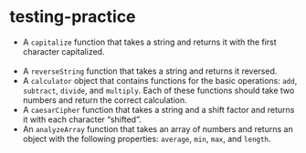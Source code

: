 # testing-practice

- A `capitalize` function that takes a string and returns it with the first character capitalized.
<br/><br/>
- A `reverseString` function that takes a string and returns it reversed.
- A `calculator` object that contains functions for the basic operations: `add`, `subtract`, `divide`, and `multiply`. Each of 
these functions should take two numbers and return the correct calculation.
- A `caesarCipher` function that takes a string and a shift factor and returns it with each character “shifted”.
- An `analyzeArray` function that takes an array of numbers and returns an object with the following properties: `average`, `min`, 
`max`, and `length`.